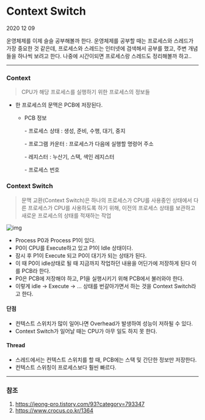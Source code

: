 # Context Switch

2020 12 09

운영체제를 이제 슬슬 공부해볼까 한다. 운영체제를 공부할 때는 프로세스와 스레드가 가장 중요한 것 같은데, 프로세스와 스레드는 인터넷에 검색해서 공부를 했고, 주변 개념들을 하나씩 보려고 한다. 나중에 시간이되면 프로세스랑 스레드도 정리해볼까 하고..

---

### Context

> CPU가 해당 프로세스를 실행하기 위한 프로세스의 정보들

- 한 프로세스의 문맥은 PCB에 저장된다.

  - PCB 정보

    \- 프로세스 상태 : 생성, 준비, 수행, 대기, 중지

    \- 프로그램 카운터 : 프로세스가 다음에 실행할 명령어 주소

    \- 레지스터 : 누산기, 스택, 색인 레지스터

    \- 프로세스 번호



### Context Switch

> 문맥 교환(Context Switch)은 하나의 프로세스가 CPU를 사용중인 상태에서 다른 프로세스가 CPU를 사용하도록 하기 위해, 이전의 프로세스 상태를 보관하고 새로운 프로세스의 상태를 적재하는 작업

![img](https://t1.daumcdn.net/cfile/tistory/994590345BB1B4DB2F)

- Process P0과 Process P1이 있다.
- P0이 CPU를 Execute하고 있고 P1이 Idle 상태이다.
- 잠시 후 P1이 Execute 되고 P0이 대기가 되는 상태가 된다.
- 이 때 P0이 idle상태로 될 때 지금까지 작업하던 내용을 어딘가에 저장하게 된다 이를 PCB라 한다.
- P0은 PCB에 저장해야 하고, P1을 실행시키기 위해 PCB에서 불러와야 한다.
- 이렇게 idle -> Execute -> ... 상태를 번갈아가면서 하는 것을 Context Switch라고 한다.



#### 단점

- 컨텍스트 스위치가 많이 일어나면 Overhead가 발생하여 성능이 저하될 수 있다.
- Context Switch가 일어날 때는 CPU가 아무 일도 하지 못 한다.



#### Thread

- 스레드에서는 컨텍스트 스위치를 할 때, PCB에는 스택 및 간단한 정보만 저장한다.
- 컨텍스트 스위칭이 프로세스보다 훨씬 빠르다.

---

### 참조

1. https://jeong-pro.tistory.com/93?category=793347
2. https://www.crocus.co.kr/1364